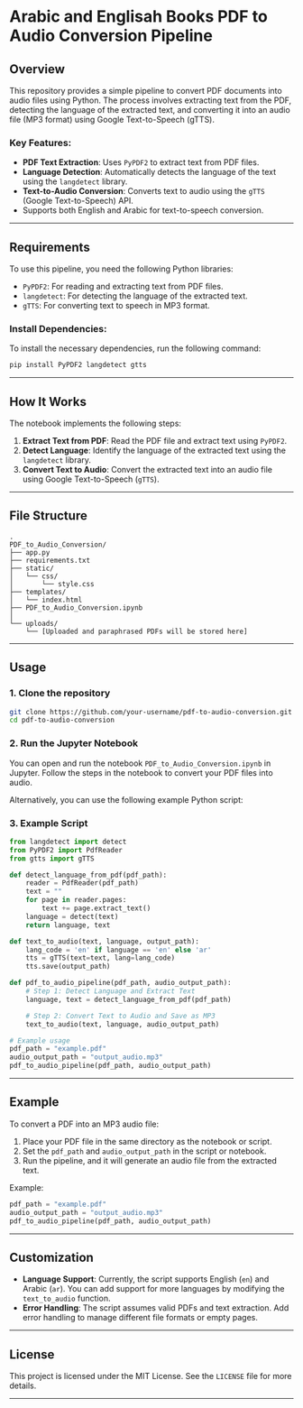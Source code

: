 # Arabic and Englisah Books PDF to Audio Conversion Pipeline

## Overview
This repository provides a simple pipeline to convert PDF documents into audio files using Python. The process involves extracting text from the PDF, detecting the language of the extracted text, and converting it into an audio file (MP3 format) using Google Text-to-Speech (gTTS).

### Key Features:
- **PDF Text Extraction**: Uses `PyPDF2` to extract text from PDF files.
- **Language Detection**: Automatically detects the language of the text using the `langdetect` library.
- **Text-to-Audio Conversion**: Converts text to audio using the `gTTS` (Google Text-to-Speech) API.
- Supports both English and Arabic for text-to-speech conversion.

---

## Requirements

To use this pipeline, you need the following Python libraries:
- `PyPDF2`: For reading and extracting text from PDF files.
- `langdetect`: For detecting the language of the extracted text.
- `gTTS`: For converting text to speech in MP3 format.

### Install Dependencies:
To install the necessary dependencies, run the following command:
```bash
pip install PyPDF2 langdetect gtts
```

---

## How It Works

The notebook implements the following steps:

1. **Extract Text from PDF**: Read the PDF file and extract text using `PyPDF2`.
2. **Detect Language**: Identify the language of the extracted text using the `langdetect` library.
3. **Convert Text to Audio**: Convert the extracted text into an audio file using Google Text-to-Speech (`gTTS`).

---

## File Structure

```
.
PDF_to_Audio_Conversion/
├── app.py
├── requirements.txt
├── static/
│   └── css/
│       └── style.css
├── templates/
│   └── index.html
├── PDF_to_Audio_Conversion.ipynb
│   
└── uploads/
    └── [Uploaded and paraphrased PDFs will be stored here]

```

---

## Usage

### 1. Clone the repository

```bash
git clone https://github.com/your-username/pdf-to-audio-conversion.git
cd pdf-to-audio-conversion
```

### 2. Run the Jupyter Notebook

You can open and run the notebook `PDF_to_Audio_Conversion.ipynb` in Jupyter. Follow the steps in the notebook to convert your PDF files into audio.

Alternatively, you can use the following example Python script:

### 3. Example Script

```python
from langdetect import detect
from PyPDF2 import PdfReader
from gtts import gTTS

def detect_language_from_pdf(pdf_path):
    reader = PdfReader(pdf_path)
    text = ""
    for page in reader.pages:
        text += page.extract_text()
    language = detect(text)
    return language, text

def text_to_audio(text, language, output_path):
    lang_code = 'en' if language == 'en' else 'ar'
    tts = gTTS(text=text, lang=lang_code)
    tts.save(output_path)

def pdf_to_audio_pipeline(pdf_path, audio_output_path):
    # Step 1: Detect Language and Extract Text
    language, text = detect_language_from_pdf(pdf_path)

    # Step 2: Convert Text to Audio and Save as MP3
    text_to_audio(text, language, audio_output_path)

# Example usage
pdf_path = "example.pdf"
audio_output_path = "output_audio.mp3"
pdf_to_audio_pipeline(pdf_path, audio_output_path)
```

---

## Example

To convert a PDF into an MP3 audio file:

1. Place your PDF file in the same directory as the notebook or script.
2. Set the `pdf_path` and `audio_output_path` in the script or notebook.
3. Run the pipeline, and it will generate an audio file from the extracted text.

Example:
```python
pdf_path = "example.pdf"
audio_output_path = "output_audio.mp3"
pdf_to_audio_pipeline(pdf_path, audio_output_path)
```

---

## Customization

- **Language Support**: Currently, the script supports English (`en`) and Arabic (`ar`). You can add support for more languages by modifying the `text_to_audio` function.
- **Error Handling**: The script assumes valid PDFs and text extraction. Add error handling to manage different file formats or empty pages.

---

## License

This project is licensed under the MIT License. See the `LICENSE` file for more details.

---
